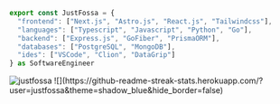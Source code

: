```ts
export const JustFossa = {
  "frontend": ["Next.js", "Astro.js", "React.js", "Tailwindcss"],
  "languages": ["Typescript", "Javascript", "Python", "Go"],
  "backend": ["Express.js", "GoFiber", "PrismaORM"],
  "databases": ["PostgreSQL", "MongoDB"],
  "ides": ["VSCode", "Clion", "DataGrip"]
} as SoftwareEngineer
```


<img src="https://komarev.com/ghpvc/?username=justfossa&label=Profile%20views&color=0e75b6&style=flat" alt="justfossa" />
![](https://github-readme-streak-stats.herokuapp.com/?user=justfossa&theme=shadow_blue&hide_border=false)


